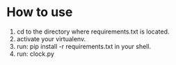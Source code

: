 # How to use

1. cd to the directory where requirements.txt is located.
2. activate your virtualenv.
3. run: pip install -r requirements.txt in your shell.
4. run: clock.py

